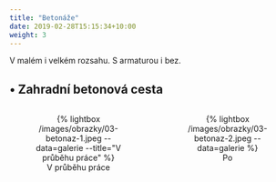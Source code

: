 ```yaml
---
title: "Betonáže"
date: 2019-02-28T15:15:34+10:00
weight: 3
---
```


V malém i velkém rozsahu. S armaturou i bez.

## • Zahradní betonová cesta

<div style="display: flex; gap: 20px; justify-content: space-between;">
  <figure style="width: 48%; text-align: center;">
      {% lightbox /images/obrazky/03-betonaz-1.jpeg --data=galerie --title="V průběhu práce" %}
    <figcaption>V průběhu práce</figcaption>
  </figure>
  <figure style="width: 48%; text-align: center;">
      {% lightbox /images/obrazky/03-betonaz-2.jpeg --data=galerie %}
    <figcaption>Po</figcaption>
  </figure>
</div>
